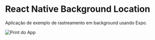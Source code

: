 # React Native Background Location

Aplicação de exemplo de rastreamento em background usando Expo.

![Print do App](http://softfenix.com.br/images/print_app_background_location_expo.png)
